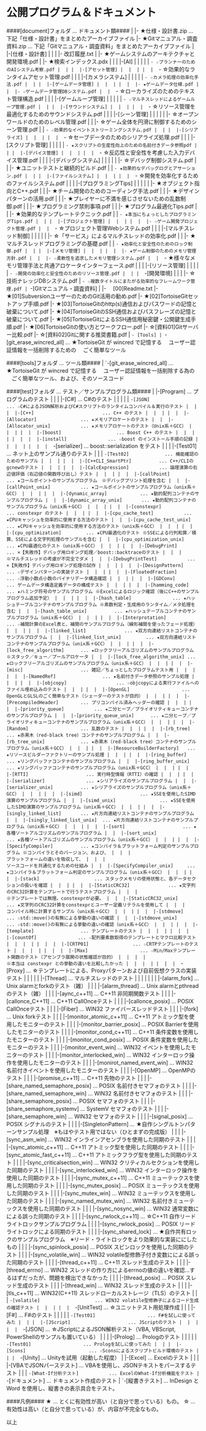 公開プログラム＆ドキュメント
======

####[document]フォルダ ... ドキュメント類####
     |
     |- ★仕様・設計書.zip             ... 下記「仕様・設計書」をまとめたアーカイブファイル
     |- ★Gitマニュアル・調査資料.zip  ... 下記「Gitマニュアル・調査資料」をまとめたアーカイブファイル
     |
     |-[仕様・設計書]
     |  |
     |  |-   改訂履歴.txt
     |  |- ★ゲームシステムのアーキテクチャと開発環境.pdf
     |  |- ★検索インデックス.pdx
     |  |
     |  |-[AI]
     |  |  |
     |  |  `- ☆プランナーのためのAIシステム考察.pdf
     |  |
     |  |-[アセット管理]
     |  |  |
     |  |  `- ☆効果的なランタイムアセット管理.pdf
     |  |
     |  |-[カメラシステム]
     |  |  |
     |  |  `- ☆カメラ処理の効率化手法.pdf
     |  |
     |  |-[ゲームデータ管理]
     |  |  |
     |  |  |- ★ゲームデータ仕様.pdf
     |  |  |- ☆ゲームデータ管理DBシステム.pdf
     |  |  `- ☆ローカライズのためのテキスト管理構造.pdf
     |  |
     |  |-[ゲームループ管理]
     |  |  |
     |  |  `- ☆マルチスレッドによるゲームループ管理.pdf
     |  |
     |  |-[サウンドシステム]
     |  |  |
     |  |  `- ☆リソース管理を最適化するためのサウンドシステム.pdf
     |  |
     |  |-[シーン管理]
     |  |  |
     |  |  |- ☆オープンワールドのためのレベル管理.pdf
     |  |  |- ☆ゲーム全体を円滑に制御するためのシーン管理.pdf
     |  |  `- ☆効果的なイベントストリーミングシステム.pdf
     |  |
     |  |-[シリアライズ]
     |  |  |
     |  |  `- ☆セーブデータのためのシリアライズ処理.pdf
     |  |
     |  |-[スクリプト管理]
     |  |  |
     |  |  `- ★スクリプトの生産性向上のための名前付きデータ参照pdf
     |  |
     |  |-[デバイス管理]
     |  |  |
     |  |  `- ☆反応性と安全性を考慮した入力デバイス管理.pdf
     |  |
     |  |-[デバッグシステム]
     |  |  |
     |  |  |- ☆デバッグ制御システム.pdf
     |  |  |- ★ユニットテストと継続的ビルド.pdf
     |  |  `- ★効果的なデバッグログとアサーション.pdf
     |  |
     |  |-[ファイルシステム]
     |  |  |
     |  |  `- ☆開発を効率化するためのファイルシステム.pdf
     |  |
     |  |-[プログラミングTips]
     |  |  |
     |  |  |- ★オブジェクト指向とC++.pdf
     |  |  |- ★チーム開発のためのコーディング手法.pdf
     |  |  |- ★デザインパターンの活用.pdf
     |  |  |- ★プレイヤーに不満を感じさせないための乱数制御.pdf
     |  |  |- ★プログラミング禁則事項.pdf
     |  |  |- ★プログラム最適化Tips.pdf
     |  |  |- ★効果的なテンプレートテクニック.pdf
     |  |  `- ★本当にちょっとしたプログラミングTips.pdf
     |  |
     |  |-[プロジェクト管理]
     |  |  |
     |  |  |- ☆ゲーム開発プロジェクト管理.pdf
     |  |  `- ☆プロジェクト管理Webシステム.pdf
     |  |
     |  |-[マルチスレッド制御]
     |  |  |
     |  |  |- ☆「サービス」によるマルチスレッドの効率化.pdf
     |  |  |- ★マルチスレッドプログラミングの基礎.pdf
     |  |  `- ★効率化と安全性のためのロック制御.pdf
     |  |
     |  |-[メモリ管理]
     |  |  |
     |  |  |- ★ゲーム制御のためのメモリ管理方針.pdf
     |  |  |- ☆柔軟性を追求したメモリ管理システム.pdf
     |  |  `- ★様々なメモリ管理手法と共通アロケータインターフェース.pdf
     |  |
     |  |-[リソース管理]
     |  |  |
     |  |  `- ☆開発の効率化と安全性のためのリソース管理.pdf
     |  |
     |  `-[開発環境]
     |     |
     |     |- ☆技術ナレッジDBシステム.pdf
     |     `- ☆複数タイトルにまたがる効率的なフレームワーク管理.pdf
     |
     `-[Gitマニュアル・調査資料]
        |
        |- 　[00]Readme.txt
        |- ★[01]SubversionユーザーのためのGit活用の勧め.pdf
        |- ★[02]TortoiseGitセットアップ手順.pdf
        |- ★[03]TortoiseGitのhttp(s)通信およびパスワードの記憶と破棄について.pdf
        |- ★[04]TortoiseGitのSSH通信およびパスフレーズの記憶と破棄について.pdf
        |- ★[05]TortoiseGitによるSSH通信用秘密鍵・公開鍵生成手順.pdf
        |- ★[06]TortoiseGitの使い方とワークフロー.pdf
        |- ☆[資料01]Gitサーバー比較.pdf
        |- ☆[資料02]Gitに関する推奨書籍.pdf
        |
        `- [Tools]
            |
            `-[git_erase_wincred_all] ... ★TortoiseGit が wincred で記憶する
                                          　ユーザー認証情報を一括削除するための
                                          　ごく簡単なツール

####[tools]フォルダ ... ツール類####
     |
     `-[git_erase_wincred_all]        ... ★TortoiseGit が wincred で記憶する
                                          　ユーザー認証情報を一括削除する為の
                                          　ごく簡単なツール、および、そのソースコード

####[test]フォルダ ... テスト／サンプルプログラム類####
     |
     |-[Program]                        ... プログラムのテスト
     |  |
     |  |-[C#]                          ... C#のテスト
     |  |  |
     |  |  `-[JSON]                     ... ☆C#によるJSON解析およびC#スクリプトのランタイムコンパイル＆実行のテスト
     |  |
     |  |-[C++]                         ... C++ のテスト
     |  |  |
     |  |  |-[Allocator]                ... ★メモリアロケートのテスト
     |  |  |-[Allocator_unix]           ... ★メモリアロケートのテスト（Unix系＋GCC）
     |  |  |
     |  |  |-[boost]                    ... Boost C++ のテスト
     |  |  |  |
     |  |  |  |-[install]               ... ☆boost のインストール手順の記録
     |  |  |  |
     |  |  |  `-[serializer]            ... boost::serialization をテスト
     |  |  |     |-[Test01]             ... ネット上のサンプル通りのテスト
     |  |  |     `-[Test02]             ... 機能確認のためのサンプル
     |  |  |
     |  |  |-[C++CLI_SmartPtr]          ... C++/CLIのgcnewのテスト
     |  |  |
     |  |  |-[CalcExpression]           ... 論理演算の右辺値評価（右辺値の関数呼び出し）テスト
     |  |  |
     |  |  |-[callPoint]                ... ★コールポイントのサンプルプログラム　※デバッグプリント処理を含む
     |  |  |-[callPoint_unix]           ... ★コールポイントのサンプルプログラム（unix系＋GCC）
     |  |  |
     |  |  |-[dynamic_array]            ... ★動的配列コンテナのサンプルプログラム
     |  |  |-[dynamic_array_unix]       ... ★動的配列コンテナのサンプルプログラム（unix系＋GCC）
     |  |  |
     |  |  |-[constexpr]                ... constexpr のテスト
     |  |  |
     |  |  |-[cpu_cache_test]           ... ★CPUキャッシュを効率的に使用する方法のテスト
     |  |  |-[cpu_cache_test_unix]      ... ★CPUキャッシュを効率的に使用する方法のテスト（unix系＋GCC）
     |  |  |
     |  |  |-[cpu_optimization]         ... ★CPU最適化のテスト ※SSEによる行列和算／積算、SSEによる文字列処理のサンプルを含む
     |  |  |-[cpu_optimization_unix]    ... ★CPU最適化のテスト（unix系＋GCC）
     |  |  |
     |  |  |-[DebugPrint]               ... ×【失敗作】デバッグ用ロギング処理／boost::backtraceのテスト
     |  |  |                                　※マルチスレッドの考慮が不完全でダメ
     |  |  |-[DebugPrintTest]           ... ×【失敗作】デバッグ用ロギング処理の試作
     |  |  |
     |  |  |-[DesignPattern]            ... ☆デザインパターンの実装テスト
     |  |  |
     |  |  |-[FloatedFraction]          ... ☆浮動小数点小数のバイナリデータ構造確認
     |  |  |
     |  |  |-[GDConv]                   ... ゲームデータ構造定義データの構成テスト
     |  |  |
     |  |  |-[hamming_code]             ... ★ハミング符号のサンプルプログラム ※Excelによるロジック確認（後にC++のサンプルプログラム追加予定）
     |  |  |
     |  |  |-[hash_table]               ... ★ハッシュテーブルコンテナのサンプルプログラム ※素数判定・生成用のランタイム／メタ処理を含む
     |  |  |-[hash_table_unix]          ... ★ハッシュテーブルコンテナのサンプルプログラム（unix系＋GCC）
     |  |  |
     |  |  |-[Interprotation]           ... ☆補間計算のExcel表と、補間のサンプルプログラム（線形補間を使ったフェード処理）
     |  |  |
     |  |  |-[linked_list]              ... ★双方向連結リストコンテナのサンプルプログラム
     |  |  |-[linked_list_unix]         ... ★双方向連結リストコンテナのサンプルプログラム（unix系＋GCC）
     |  |  |
     |  |  |-[lock_free_algorithm]      ... ★ロックフリーアルゴリズムのサンプルプログラム ※スタック／キュー／プールアロケータ
     |  |  |-[lock_free_algorithm_unix] ... ★ロックフリーアルゴリズムのサンプルプログラム（unix系＋GCC）
     |  |  |
     |  |  |-[misc]                     ... 雑記／ちょっとしたプログラムテスト用
     |  |  |
     |  |  |-[NamedRef]                 ... ★名前付きデータ参照のサンプル処理
     |  |  |
     |  |  |-[objcopy]                  ... ☆objcopyによる実行ファイルへのファイル埋め込みのテスト
     |  |  |
     |  |  |-[OpenGL]                   ... OpenGLとGLSLのごく簡単なテスト（シェーダーのテストが目的）
     |  |  |
     |  |  |-[PrecompiledHeader]        ... プリコンパイル済みヘッダーの確認
     |  |  |
     |  |  |-[priority_queue]           ... ★二分ヒープ／プライオリティキューコンテナのサンプルプログラム
     |  |  |-[priority_queue_unix]      ... ★二分ヒープ／プライオリティキューコンテナのサンプルプログラム（unix系＋GCC）
     |  |  |
     |  |  |-[Random]                   ... 乱数のテスト
     |  |  |
     |  |  |-[rb_tree]                  ... ★赤黒木（red-black tree）コンテナのサンプルプログラム
     |  |  |-[rb_tree_unix]             ... ★赤黒木（red-black tree）コンテナのサンプルプログラム（unix系＋GCC）
     |  |  |
     |  |  |-[ResourceBuilderFactory]   ... ★リソースビルダーファクトリーのサンプル処理
     |  |  |
     |  |  |-[ring_buffer]              ... ★リングバッファコンテナのサンプルプログラム
     |  |  |-[ring_buffer_unix]         ... ★リングバッファコンテナのサンプルプログラム（unix系＋GCC）
     |  |  |
     |  |  |-[RTTI]                     ... 実行時型情報（RTTI）の確認
     |  |  |
     |  |  |-[serializer]               ... ★シリアライズのサンプルプログラム
     |  |  |-[serializer_unix]          ... ★シリアライズのサンプルプログラム（unix系＋GCC）
     |  |  |
     |  |  |-[simd]                     ... ★SSEを使用したSIMD演算のサンプルプログラム
     |  |  |-[simd_unix]                ... ★SSEを使用したSIMD演算のサンプルプログラム（unix系＋GCC）
     |  |  |
     |  |  |-[singly_linked_list]       ... ★片方向連結リストコンテナのサンプルプログラム
     |  |  |-[singly_linked_list_unix]  ... ★片方向連結リストコンテナのサンプルプログラム（unix系＋GCC）
     |  |  |
     |  |  |-[sort]                     ... ★各種ソートアルゴリズムのサンプルプログラム
     |  |  |-[sort_unix]                ... ★各種ソートアルゴリズムのサンプルプログラム（unix系＋GCC）
     |  |  |
     |  |  |-[SpecifyCompiler]          ... ★コンパイラ＆プラットフォーム判定のサンプルプログラム ※コンパイラとそのバージョン、および、
     |  |  |                                                                                       プラットフォームの違いを吸収して、
     |  |  |                                                                                       ソースコードを共通化するための仕組み
     |  |  |-[SpecifyCompiler_unix]     ... ★コンパイラ＆プラットフォーム判定のサンプルプログラム（unix系＋GCC）
     |  |  |
     |  |  |-[stack]                    ... スタックメモリの使用状態と、各データセクションの扱いを確認
     |  |  |
     |  |  |-[StaticCRC32]              ... ★文字列のCRC32計算をテンプレートで行うテストプログラム
     |  |  |                                　※テンプレートでは無理。constexprが必要。
     |  |  |-[StaticCRC32_unix]         ... ★文字列のCRC32計算をconstexprとユーザー定義リテラルを使用して
     |  |  |                                　コンパイル時に計算するサンプル（unix系＋GCC）
     |  |  |
     |  |  |-[stdmove]                  ... ☆std::move()の有無による挙動の違いの確認
     |  |  |-[stdmove_unix]             ... ☆std::move()の有無による挙動の違いの確認（unix系＋GCC）
     |  |  |
     |  |  |-[template]                 ... テンプレートのテスト
     |  |  |  |
     |  |  |  |-[countOf]               ... ☆配列要素数取得のテンプレートとマクロ比較テスト
     |  |  |  |
     |  |  |  |-[CRTP01]                ... ☆CRTPテンプレートのテスト
     |  |  |  |
     |  |  |  |-[Max]                   ... ☆Min/Maxテンプレート関数のテスト（アセンブラ展開の状態確認が目的）
     |  |  |  |                           　※本当は constexpr との挙動の違いを比較したかった
     |  |  |  |
     |  |  |  `-[Proxy]                 ... ☆テンプレートによる、Proxyパターンおよび自前仮想クラスの実装テスト
     |  |  |
     |  |  |-[Thread]                   ... マルチスレッドのテスト
     |  |  |  |
     |  |  |  |-[alarm_fork]                  ... Unix alarmとforkのテスト（雑）
     |  |  |  |-[alarm_thread]                ... Unix alarmとpthreadのテスト（雑）
     |  |  |  |-[aync_c++11]                  ... C++11 非同期関数テスト
     |  |  |  |-[callonce_C++11]              ... C++11 CallOnceテスト
     |  |  |  |-[callonce_posix]              ... POSIX CallOnceテスト
     |  |  |  |-[Fiber]                       ... WIN32 ファイバースレッドテスト
     |  |  |  |-[fork]                        ... Unix forkテスト
     |  |  |  |-[monitor_atomic_c++11]        ... C++11 アトミック型を使用したモニターのテスト
     |  |  |  |-[monitor_barrier_posix]       ... POSIX Barrierを使用したモニターのテスト
     |  |  |  |-[monitor_cond_c++11]          ... C++11 条件変数を使用したモニターのテスト
     |  |  |  |-[monitor_cond_posix]          ... POSIX 条件変数を使用したモニターのテスト
     |  |  |  |-[monitor_event_win]           ... WIN32 イベントを使用したモニターのテスト
     |  |  |  |-[monitor_interlocked_win]     ... WIN32 インターロック操作を使用したモニターのテスト
     |  |  |  |-[monirot_named_event_win]     ... WIN32 名前付きイベントを使用したモニターのテスト
     |  |  |  |-[OpenMP]                      ... OpenMPのテスト
     |  |  |  |-[promise_c++11]               ... C++11 先物のテスト
     |  |  |  |-[share_named_semaphore_posix] ... POSIX 名前付きセマフォのテスト
     |  |  |  |-[share_named_semaphore_win]   ... WIN32 名前付きセマフォのテスト
     |  |  |  |-[share_semaphore_posix]       ... POSIX セマフォのテスト
     |  |  |  |-[share_semaphore_systemv]     ... SystemV セマフォのテスト
     |  |  |  |-[share_semaphore_win]         ... WIN32 セマフォのテスト
     |  |  |  |-[signal_posix]                ... POSIX シグナルのテスト
     |  |  |  |-[SingletonPattern]            ... ★自作シングルトンパターンサンプル処理　※もはやテスト用ではない（ひとまずの完成版）
     |  |  |  |-[sync_asm_win]                ... WIN32 インラインアセンブラを使用した同期のテスト
     |  |  |  |-[sync_atomic_c++11]           ... C++11 アトミック型を使用した同期のテスト
     |  |  |  |-[sync_atomic_fast_c++11]      ... C++11 アトミックフラグ型を使用した同期のテスト
     |  |  |  |-[sync_criticalsection_win]    ... WIN32 クリティカルセクションを使用した同期のテスト
     |  |  |  |-[sync_interlocked_win]        ... WIN32 インターロック操作を使用した同期のテスト
     |  |  |  |-[sync_mutex_c++11]            ... C++11 ミューテックスを使用した同期のテスト
     |  |  |  |-[sync_mutex_posix]            ... POSIX ミューテックスを使用した同期のテスト
     |  |  |  |-[sync_mutex_win]              ... WIN32 ミューテックスを使用した同期のテスト
     |  |  |  |-[sync_named_mutex_win]        ... WIN32 名前付きミューテックスを使用した同期のテスト
     |  |  |  |-[sync_nosync_win]             ... WIN32 通常変数にによる誤った同期のテスト
     |  |  |  |-[sync_rwlock_c++11]           ... ☆C++11 自作リードライトロックサンプルプログラム
     |  |  |  |-[sync_rwlock_posix]           ... POSIX リードライトロックによる同期のテスト
     |  |  |  |-[sync_shared_lock]            ... ★自作共有ロックのサンプルプログラム　※リード・ライトロックをより効果的な実装ににしたもの
     |  |  |  |-[sync_spinlock_posix]         ... POSIX スピンロックを使用した同期のテスト
     |  |  |  |-[sync_volatile_win]           ... WIN32 volatile型修飾子付き変数にによる誤った同期のテスト
     |  |  |  |-[thread_c++11]                ... C++11 スレッド生成のテスト
     |  |  |  |-[thread_errno]                ... WIN32 スレッドの作り方によるerrnoの値の違いを確認...するはずだったが、問題を検出できなかった
     |  |  |  |-[thread_posix]                ... POSIX スレッド生成のテスト
     |  |  |  |-[thread_win]                  ... WIN32 スレッド生成のテスト
     |  |  |  |-[tls_c++11]                   ... WIN32(C++11) スレッドローカルストレージ（TLS）のテスト
     |  |  |  `-[volatile]                    ... WIN32 volatile型修飾子によるコード生成の確認テスト
     |  |  |
     |  |  `-[UnitTest]                 ... ☆ユニットテスト用処理作成
     |  |
     |  |-[F#]                          ... F#のテスト
     |  |  |
     |  |  `-[Test01]                   ... F#を試しに使ってみた
     |  |
     |  |-[JScript]                     ... JScriptのテスト
     |  |  |
     |  |  `-[JSON]                     ... ☆JScriptによるJSON解析テスト（VBA, VBScript, PowerShellのサンプルも置いている）
     |  |
     |  |-[Prolog]                      ... Prologのテスト
     |  |  |
     |  |  `-[Test01]                   ... Prologを試しに使ってみた
     |  |
     |  |-[Scons]                       ... ☆Sconsによるスクリプトビルド環境のテスト
     |  |
     |  `-[Unity]                       ... Unityを試用（起動した程度）
     |
     |-[Excel]                          ... Excelのテスト
     |  |
     |  |-[VBAでJSONパーステスト]       ... VBAを使用し、JSONテキストをパースするテスト
     |  |
     |  `-[What-If分析テスト]           ... ExcelのWhat-If分析機能をテスト
     |
     `-[ドキュメント]                   ... ドキュメント作成のテスト
        |
        `-[縦書きテスト]                ... InDesign と Word を使用し、縦書きの表示具合をテスト。

####凡例####
    ★ ... とくに有効性が高い（と自分で思っている）もの。
    ☆ ... 有効性は高い（と自分で思っている）が、内容が不完全なもの。

以上
